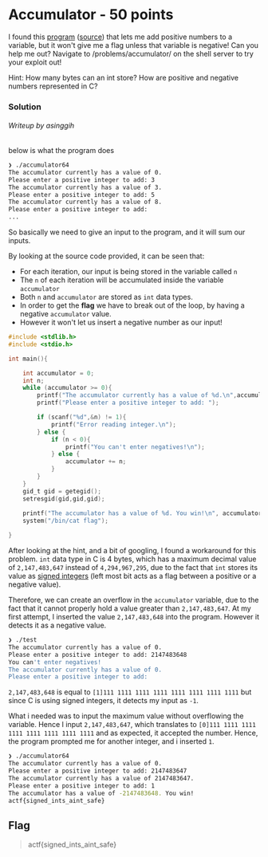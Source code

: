 # Accumulator - 50 points

I found this [program](./accumulator64) ([source](./accumulator.c)) that lets me add positive numbers to a variable, but it won't give me a flag unless that variable is negative! Can you help me out? Navigate to /problems/accumulator/ on the shell server to try your exploit out!

Hint:
How many bytes can an int store? How are positive and negative numbers represented in C?

### Solution
###### Writeup by asinggih

below is what the program does

```sh
❯ ./accumulator64
The accumulator currently has a value of 0.
Please enter a positive integer to add: 3
The accumulator currently has a value of 3.
Please enter a positive integer to add: 5
The accumulator currently has a value of 8.
Please enter a positive integer to add: 
...

```
So basically we need to give an input to the program, and it will sum our inputs. 

By looking at the source code provided, it can be seen that:

* For each iteration, our input is being stored in the variable called ```n```
* The ```n``` of each iteration will be accumulated inside the variable ```accumulator```
* Both ```n``` and ```accumulator``` are stored as ```int``` data types.
* In order to get the <b>flag</b> we have to break out of the loop, by having a negative ```accumulator``` value.
* However it won't let us insert a negative number as our input!


```C
#include <stdlib.h>
#include <stdio.h>

int main(){

	int accumulator = 0;
	int n;
	while (accumulator >= 0){
		printf("The accumulator currently has a value of %d.\n",accumulator);
		printf("Please enter a positive integer to add: ");

		if (scanf("%d",&n) != 1){
			printf("Error reading integer.\n");
		} else {
			if (n < 0){
				printf("You can't enter negatives!\n");
			} else {
				accumulator += n;
			}
		}
	}
	gid_t gid = getegid();
	setresgid(gid,gid,gid);
	
	printf("The accumulator has a value of %d. You win!\n", accumulator);
	system("/bin/cat flag");

}
```

After looking at the hint, and a bit of googling, I found a workaround for this problem. ```int``` data type in C is 4 bytes, which has a maximum decimal value of ```2,147,483,647``` instead of ```4,294,967,295```, due to the fact that ```int``` stores its value as [signed integers](https://en.wikipedia.org/wiki/Signed_number_representations) (left most bit acts as a flag between a positive or a negative value). 

Therefore, we can create an overflow in the ```accumulator``` variable, due to the fact that it cannot properly hold a value greater than ```2,147,483,647```. At my first attempt, I inserted the value ```2,147,483,648``` into the program. However it detects it as a negative value.

```sh
❯ ./test                
The accumulator currently has a value of 0.
Please enter a positive integer to add: 2147483648
You can't enter negatives!
The accumulator currently has a value of 0.
Please enter a positive integer to add: 
```

```2,147,483,648``` is equal to ```[1]111 1111 1111 1111 1111 1111 1111 1111``` but since C is using signed integers, it detects my input as ```-1```. 

What i needed was to input the maximum value without overflowing the variable. Hence I input ```2,147,483,647```, which translates to ```[0]111 1111 1111 1111 1111 1111 1111 1111``` and as expected, it accepted the number. Hence, the program prompted me for another integer, and i inserted ```1```. 

```sh
❯ ./accumulator64  
The accumulator currently has a value of 0.
Please enter a positive integer to add: 2147483647
The accumulator currently has a value of 2147483647.
Please enter a positive integer to add: 1
The accumulator has a value of -2147483648. You win!
actf{signed_ints_aint_safe}

```

## Flag
>actf{signed_ints_aint_safe}


